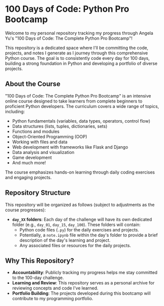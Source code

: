 # 100 Days of Code: Python Pro Bootcamp

Welcome to my personal repository tracking my progress through Angela Yu's "100 Days of Code: The Complete Python Pro Bootcamp"!

This repository is a dedicated space where I'll be committing the code, projects, and notes I generate as I journey through this comprehensive Python course. The goal is to consistently code every day for 100 days, building a strong foundation in Python and developing a portfolio of diverse projects.

## About the Course

"100 Days of Code: The Complete Python Pro Bootcamp" is an intensive online course designed to take learners from complete beginners to proficient Python developers. The curriculum covers a wide range of topics, including:

* Python fundamentals (variables, data types, operators, control flow)
* Data structures (lists, tuples, dictionaries, sets)
* Functions and modules
* Object-Oriented Programming (OOP)
* Working with files and data
* Web development with frameworks like Flask and Django
* Data analysis and visualization
* Game development
* And much more!

The course emphasizes hands-on learning through daily coding exercises and engaging projects.

## Repository Structure

This repository will be organized as follows (subject to adjustments as the course progresses):

* **`day_XX` folders**: Each day of the challenge will have its own dedicated folder (e.g., `day_01`, `day_15`, `day_100`). These folders will contain:
    * Python code files (`.py`) for the daily exercises and projects.
    * Potentially, a `note.ipynb` file within the day's folder to provide a brief description of the day's learning and project.
    * Any associated files or resources for the daily projects.

## Why This Repository?

* **Accountability**: Publicly tracking my progress helps me stay committed to the 100-day challenge.
* **Learning and Review**: This repository serves as a personal archive for reviewing concepts and code I've learned.
* **Portfolio Building**: The projects developed during this bootcamp will contribute to my programming portfolio.
